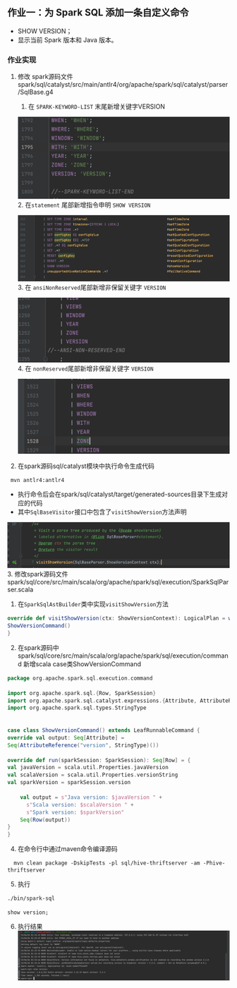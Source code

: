 ## 作业一：为 Spark SQL 添加一条自定义命令

* SHOW VERSION；
* 显示当前 Spark 版本和 Java 版本。


### 作业实现
1. 修改 spark源码文件 spark/sql/catalyst/src/main/antlr4/org/apache/spark/sql/catalyst/parser/SqlBase.g4
   1. 在 `SPARK-KEYWORD-LIST` 末尾新增关键字VERSION

   ![新增关键字](assets/keyword.png)
   2. 在`statement` 尾部新增指令申明 `SHOW VERSION`

   ![新增指令申明](assets/statement.png)
   3. 在 `ansiNonReserved`尾部新增非保留关键字 `VERSION`

   ![新增非保留关键字](assets/ansinonreserved.png)
   4. 在 `nonReserved`尾部新增非保留关键字 `VERSION`

   ![新增非保留关键字](assets/nonreserved.png)
2. 在spark源码sql/catalyst模块中执行命令生成代码
```shell
 mvn antlr4:antlr4
```
   * 执行命令后会在spark/sql/catalyst/target/generated-sources目录下生成对应的代码
   * 其中`SqlBaseVisitor`接口中包含了`visitShowVersion`方法声明

   ![shoVersion方法申明](assets/showversion.png)
3. 修改spark源码文件 spark/sql/core/src/main/scala/org/apache/spark/sql/execution/SparkSqlParser.scala
   1. 在`SparkSqlAstBuilder`类中实现`visitShowVersion`方法
   
   ```scala
   override def visitShowVersion(ctx: ShowVersionContext): LogicalPlan = withOrigin(ctx) {
   ShowVersionCommand()
   }
   ```
   2. 在spark源码中 spark/sql/core/src/main/scala/org/apache/spark/sql/execution/command 新增scala case类ShowVersionCommand
   
   ```scala
   package org.apache.spark.sql.execution.command

   import org.apache.spark.sql.{Row, SparkSession}
   import org.apache.spark.sql.catalyst.expressions.{Attribute, AttributeReference}
   import org.apache.spark.sql.types.StringType
   
   
   case class ShowVersionCommand() extends LeafRunnableCommand {
   override val output: Seq[Attribute] =
   Seq(AttributeReference("version", StringType)())
   
   override def run(sparkSession: SparkSession): Seq[Row] = {
   val javaVersion = scala.util.Properties.javaVersion
   val scalaVersion = scala.util.Properties.versionString
   val sparkVersion = sparkSession.version
   
       val output = s"Java version: $javaVersion " +
         s"Scala version: $scalaVersion " +
         s"Spark version: $sparkVersion"
       Seq(Row(output))
   }
   }
   ```
4. 在命令行中通过maven命令编译源码
```shell
  mvn clean package -DskipTests -pl sql/hive-thriftserver -am -Phive-thriftserver 
```
5. 执行
```shell
./bin/spark-sql

show version;
```
6. 执行结果
![img.png](assets/result.png)
   